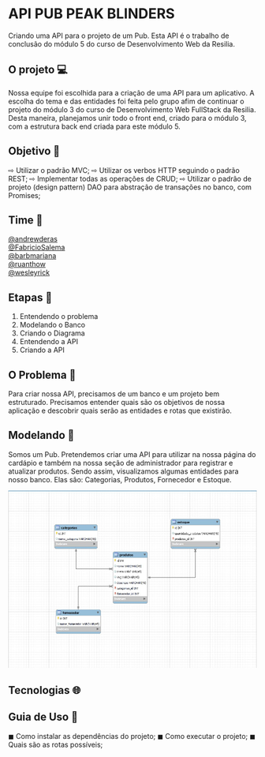 # API PUB PEAK BLINDERS
 Criando uma API para o projeto de um Pub. Esta API é o trabalho de conclusão do módulo 5 do curso de Desenvolvimento Web da Resilia.
 
 ## O projeto 💻
 Nossa equipe foi escolhida para a criação de uma API para um aplicativo. A escolha do tema e das entidades foi feita pelo grupo afim de continuar o projeto do módulo 3 do curso de Desenvolvimento Web FullStack da Resilia. Desta maneira, planejamos unir todo o front end, criado para o módulo 3, com a estrutura back end criada para este módulo 5.
 
 ## Objetivo 📍
⇨ Utilizar o padrão MVC;
⇨ Utilizar os verbos HTTP seguindo o padrão REST;
⇨ Implementar todas as operações de CRUD;
⇨ Utilizar o padrão de projeto (design pattern) DAO para abstração de transações no banco, com Promises;

 ## Time 🧒
 
 <a href="https://github.com/AndrewDeras"> @andrewderas </a>
 <br>
 <a href="https://github.com/FabricioSalema"> @FabricioSalema </a>
  <br>
 <a href="https://github.com/barbmariana"> @barbmariana </a>
 <br>
<a href="https://github.com/ruanthow"> @ruanthow </a>
 <br>
 <a href="https://github.com/wesleyrick"> @wesleyrick </a>

 
 
 ## Etapas :bookmark_tabs:
 1. Entendendo o problema
 2. Modelando o Banco   
 3. Criando o Diagrama
 5. Entendendo a API
 6. Criando a API
 
 
## O Problema :shrug:
Para criar nossa API, precisamos de um banco e um projeto bem estruturado. Precisamos entender quais são os objetivos de nossa aplicação e descobrir quais serão as entidades e rotas que existirão.

## Modelando  :abacus:
Somos um Pub. Pretendemos criar uma API para utilizar na nossa página do cardápio e também na nossa seção de administrador para registrar e atualizar produtos. 
Sendo assim, visualizamos algumas entidades para nosso banco. Elas são: Categorias, Produtos, Fornecedor e Estoque. 

<img src="./src/images/diagrama.jpg"/>


 ## Tecnologias 🌐
 
 ## Guia de Uso :hammer:
 
◼ Como instalar as dependências do projeto;
◼ Como executar o projeto;
◼ Quais são as rotas possíveis;
